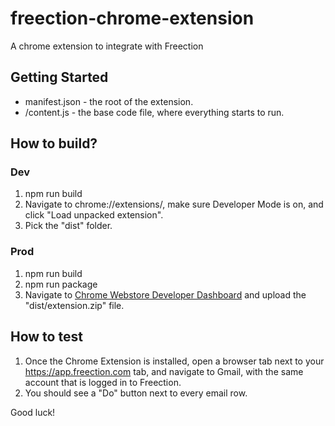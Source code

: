 # freection-chrome-extension
A chrome extension to integrate with Freection

## Getting Started

* manifest.json - the root of the extension.
* /content.js - the base code file, where everything starts to run.

## How to build?

### Dev
1. npm run build
2. Navigate to chrome://extensions/, make sure Developer Mode is on, and click "Load unpacked extension". 
3. Pick the "dist" folder. 

### Prod
1. npm run build
2. npm run package
3. Navigate to [Chrome Webstore Developer Dashboard](https://chrome.google.com/webstore/developer/dashboard) and upload the "dist/extension.zip" file.

## How to test
1. Once the Chrome Extension is installed, open a browser tab next to your https://app.freection.com tab, and navigate to Gmail, with the same account that is logged in to Freection.
2. You should see a "Do" button next to every email row.

Good luck!
